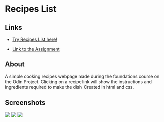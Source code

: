 # Recipes List

## Links
- [Try Recipes List here!](https://msdevsec.github.io/kawaii-recipes/)

- [Link to the Assignment](https://www.theodinproject.com/paths/foundations/courses/foundations/lessons/recipes)

## About
A simple cooking recipes webpage made during the foundations course on the Odin Project. Clicking on a recipe link will show the instructions and ingredients required to make the dish. Created in html and css.

## Screenshots
![](https://github.com/msdevsec/msdevsec/blob/main/assets/odin-recipes-1.JPG)
![](https://github.com/msdevsec/msdevsec/blob/main/assets/odin-recipes-2.JPG)
![](https://github.com/msdevsec/msdevsec/blob/main/assets/odin-recipes-3.JPG)
